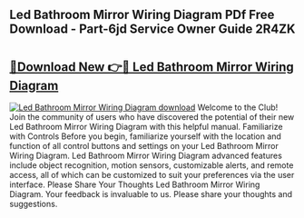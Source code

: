 ## Led Bathroom Mirror Wiring Diagram PDf Free Download - Part-6jd Service Owner Guide 2R4ZK

# <h2><a href="http://dfszyqg.blite.top/?on=Led+Bathroom+Mirror+Wiring+Diagram">🔗Download New 👉🔴 Led Bathroom Mirror Wiring Diagram</a></h2>

[![Led Bathroom Mirror Wiring Diagram download](https://i.imgur.com/lujVjoI.png)](http://dfszyqg.blite.top/?on=Led+Bathroom+Mirror+Wiring+Diagram)
Welcome to the Club! Join the community of users who have discovered the potential of their new Led Bathroom Mirror Wiring Diagram with this helpful manual. Familiarize with Controls Before you begin, familiarize yourself with the location and function of all control buttons and settings on your Led Bathroom Mirror Wiring Diagram. Led Bathroom Mirror Wiring Diagram advanced features include object recognition, motion sensors, customizable alerts, and remote access, all of which can be customized to suit your preferences via the user interface. Please Share Your Thoughts Led Bathroom Mirror Wiring Diagram. Your feedback is invaluable to us. Please share your thoughts and suggestions.
